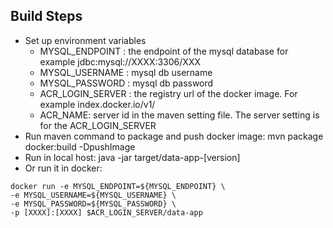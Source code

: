 ## Build Steps

* Set up environment variables
	* MYSQL_ENDPOINT : the endpoint of the mysql database for example jdbc:mysql://XXXX:3306/XXX
	* MYSQL_USERNAME : mysql db username
	* MYSQL_PASSWORD : mysql db password
	* ACR_LOGIN_SERVER : the registry url of the docker image. For example index.docker.io/v1/
	* ACR_NAME: server id in the maven setting file. The server setting is for the ACR_LOGIN_SERVER
* Run maven command to package and push docker image: mvn package docker:build -DpushImage
* Run in local host: java  -jar target/data-app-[version]
* Or run it in docker:
```
docker run -e MYSQL_ENDPOINT=${MYSQL_ENDPOINT} \
-e MYSQL_USERNAME=${MYSQL_USERNAME} \
-e MYSQL_PASSWORD=${MYSQL_PASSWORD} \
-p [XXXX]:[XXXX] $ACR_LOGIN_SERVER/data-app
```

